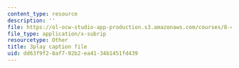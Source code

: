 ```yaml
---
content_type: resource
description: ''
file: https://ol-ocw-studio-app-production.s3.amazonaws.com/courses/8-421-atomic-and-optical-physics-i-spring-2014/dd63f9f28af792b2ea4134b1451fd439_vkka1O2H5h4.srt
file_type: application/x-subrip
resourcetype: Other
title: 3play caption file
uid: dd63f9f2-8af7-92b2-ea41-34b1451fd439
---
```

